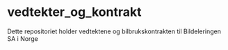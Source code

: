 # vedtekter_og_kontrakt
Dette repositoriet holder vedtektene og bilbrukskontrakten til Bildeleringen SA i Norge
